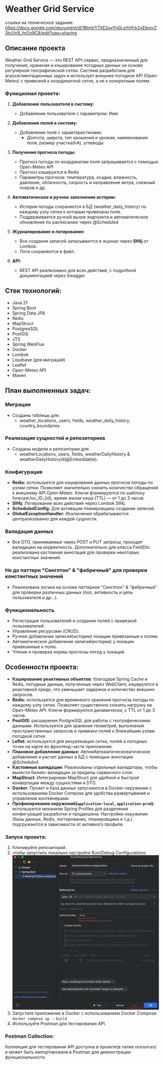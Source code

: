 # Weather Grid Service

ссылка на техническое
задание: https://docs.google.com/document/d/1BtmVY7XE2uyYn0LgYnYrk2yEIpmrZ3tcUnX_hrOz9C8/edit?usp=sharing

## Описание проекта

Weather Grid Service — это REST API-сервис, предназначенный для получения, хранения и кэширования погодных данных на
основе регулярной географической сетки. Система разработана для агросегментационных задач и использует внешнее погодное
API (Open-Meteo) с привязкой к координатной сетке, а не к конкретным полям.

### Функционал проекта:

1. **Добавление пользователя в систему:**
    - Добавление пользователя с параметром: Имя

2. **Добавления полей в систему:**
    - Добавление поля с характеристиками:
        - Долгота, широта, тип орошения и урожая, наименования поля, размер участка(hA), углеводы

3. **Получение прогноза погоды:**
    - Прогноз погоды по координатам поля запрашивается с помощью Open-Meteo API
    - Прогноз кэшируется в Redis
    - Параметры прогноза: температура, осадки, влажность, давление, облачность, скорость и направление ветра, снежный покров и др.

4. **Автоматическое и ручное заполнение истории:**
    - История погоды сохраняется в БД (weather_daily_history) по каждому узлу сетки к которым привязаны поля.
    - Поддерживается ручной вызов эндпоинта и автоматическое обновление по расписанию через @Scheduled

5. **Журналирование и логирование:**
    - Все создания записей записываются в журнал через **Slf4j** от Lombok. 
    - Логи сохраняются в файл.

6. **API:**
    - REST API реализовано для всех действий, с подробной документацией через Swagger.

## Стек технологий:

- Java 21
- Spring Boot
- Spring Data JPA
- Redis
- MapStruct
- PostgresSQL
- PostGIS
- JTS
- Spring WebFlux
- Docker
- Lombok
- Liquibase (для миграций)
- Leaflet
- Open-Meteo API
- Maven

## План выполненных задач:

### Миграции

- Созданы таблицы для:
    - weather_locations, users, fields, weather_daily_history, country_boundaries.

### Реализация сущностей и репозиториев

- Созданы модели и репозитории для:
    - weatherLocations, users, fields, weatherDailyHistory & weatherDailyHistoryId(@Embeddable).

### Конфигурация

- **Redis:** используется для кэширования данных прогноза погоды по узлам сетки. Позволяет значительно снизить
  количество обращений к внешнему API Open-Meteo. Ключи формируются по шаблону forecast:loc_ID_{id}, время жизни кэша (TTL) — от 1 до 3 часов.
- **Slf4j:** Логирование всех действий через Lombok Slf4j.
- **ScheduledConfig:** Для активации планировщика создании записей.
- **GlobalExceptionHandler:** Исключения обрабатываются централизованно для каждой сущности.

### Валидация данных

- Все DTO, принимаемые через POST и PUT запросы, проходят валидацию на корректность. Дополнительно для класса FieldDto
  реализована кастомная аннотация для проверки некоторых константных значений.

### Не до паттерн "Синглтон" & "фабричный" для проверки константных значений

- Реализована логика на основе паттернов "Синглтон" & "фабричный" для проверки различных данных (пол, активность и цель
  пользователя и др...).

### Функциональность

- Регистрация пользователей и создание полей с привязкой пользователей.
- Управление ресурсами (CRUD).
- Ручное добавление записей(истории) локации привязанные к полям.
- Автоматическое добавление записей(истории) у локации привязанные к полю.
- Чтение и проверка нормы прогнозы погод у локаций.

## Особенности проекта:

- **Кэширование реактивных объектов:** благодаря Spring Cache и Redis, погодные данные, полученные через WebClient, кэшируются в реактивной среде, что уменьшает задержки и количество внешних запросов.
- **Redis:** используется для временного хранения прогноза погоды по каждому узлу сетки. Позволяет существенно снизить нагрузку на Open-Meteo API. Ключи формируются динамически, с TTL от 1 до 3 часов.
- **PostGIS:** расширение PostgreSQL для работы с географическими данными. Используется для хранения геометрий, выполнения пространственных запросов и привязки полей к ближайшим узлам погодной сетки.
- **Leflet:** используется для визуализации сетки, полей и погодных точек на карте во фронтенд-части приложения.
- **Плановое добавление данных:** АвтомАвтоматическоеатическое добавление и расчет данных в БД с помощью аннотации
  _@Scheduled_.
- **Кастомные валидации:** Реализованы отдельные валидаторы, чтобы вынести бизнес-валидации за пределы сервисного слоя.
- **MapStruct**: Интегрирован MapStruct для удобной и быстрой конвертации между сущностями и DTO.
- **Docker**: Проект и база данных запускаются в Docker-окружении с использованием Docker Compose для удобства
  развертывания и управления контейнерами.
- **Профилирование окружений(`application-local`, `application-prod`):** используется механизм Spring Profiles для разделения конфигураций разработки и продакшена. Настройки окружения (базы данных, Redis, логгирование, планировщики и т.д.) подгружаются в зависимости от активного профиля.

### Запуск проекта:

1. Клонируйте репозиторий.
2. чтобы запустить локально настройте Run/Debug Configurations: ![Снимок экрана 2025-05-12 в 17.45.17.png](src/main/resources/static/local.png)
3. Запустите приложение в Docker с использованием Docker Compose: `docker compose up --build`
4. Используйте Postman для тестирования API.

### Postman Collection:

Коллекция для тестирования API доступна в проекте(в папке _resources_) и может быть импортирована в Postman для
демонстрации функциональности.




